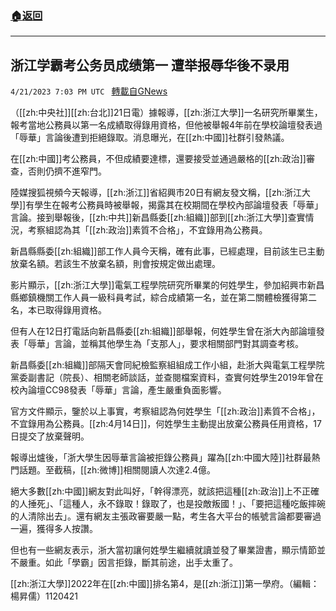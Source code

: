 ###  [:house:返回](README.md)
---


## 浙江学霸考公务员成绩第一 遭举报辱华後不录用
`4/21/2023 7:03 PM UTC ` [轉載自GNews](https://gnews.org/articles/1244510)


（[[zh:中央社]][[zh:台北]]21日電）據報導，[[zh:浙江大學]]一名研究所畢業生，報考當地公務員以第一名成績取得錄用資格，但他被舉報4年前在學校論壇發表過「辱華」言論後遭到拒絕錄取。消息曝光，在[[zh:中國]]社群引發熱議。

在[[zh:中國]]考公務員，不但成績要達標，還要接受並通過嚴格的[[zh:政治]]審查，否則仍擠不進窄門。

陸媒搜狐視頻今天報導，[[zh:浙江]]省紹興市20日有網友發文稱，[[zh:浙江大學]]有學生在報考公務員時被舉報，揭露其在校期間在學校內部論壇發表「辱華」言論。接到舉報後，[[zh:中共]]新昌縣委[[zh:組織]]部到[[zh:浙江大學]]查實情況，考察組認為其「[[zh:政治]]素質不合格」，不宜錄用為公務員。

新昌縣縣委[[zh:組織]]部工作人員今天稱，確有此事，已經處理，目前該生已主動放棄名額。若該生不放棄名額，則會按規定做出處理。

影片顯示，[[zh:浙江大學]]電氣工程學院研究所畢業的何姓學生，參加紹興市新昌縣鄉鎮機關工作人員一級科員考試，綜合成績第一名，並在第二關體檢獲得第二名，本已取得錄用資格。

但有人在12日打電話向新昌縣委[[zh:組織]]部舉報，何姓學生曾在浙大內部論壇發表「辱華」言論，並稱其他學生為「支那人」，要求相關部門對其調查考核。

新昌縣委[[zh:組織]]部隔天會同紀檢監察組組成工作小組，赴浙大與電氣工程學院黨委副書記（院長）、相關老師談話，並查閱檔案資料，查實何姓學生2019年曾在校內論壇CC98發表「辱華」言論，產生嚴重負面影響。

官方文件顯示，鑒於以上事實，考察組認為何姓學生「[[zh:政治]]素質不合格」，不宜錄用為公務員。[[zh:4月14日]]，何姓學生主動提出放棄公務員任用資格，17日提交了放棄聲明。

報導出爐後，「浙大學生因辱華言論被拒錄公務員」躍為[[zh:中國大陸]]社群最熱門話題。至截稿，[[zh:微博]]相關閱讀人次達2.4億。

絕大多數[[zh:中國]]網友對此叫好，「幹得漂亮，就該把這種[[zh:政治]]上不正確的人捶死」、「這種人，永不錄取！錄取了，也是投敵叛國！」、「要把這種吃飯摔碗的人清除出去」。還有網友主張政審要嚴一點，考生各大平台的帳號言論都要審過一遍，獲得多人按讚。

但也有一些網友表示，浙大當初讓何姓學生繼續就讀並發了畢業證書，顯示情節並不嚴重。如此「學霸」因言拒錄，斷其前途，出手太重了。

[[zh:浙江大學]]2022年在[[zh:中國]]排名第4，是[[zh:浙江]]第一學府。（編輯：楊昇儒）1120421


